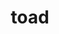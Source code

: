---
category: 4-letters
denotation: null
name: toad
reference_link: https://www.etymonline.com/word/toad
root_language: null
root_name: null
title: toad
type: free
word_sums:
- respelling: toad
  sum: 'Toad + '
---